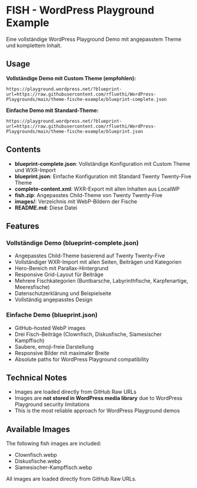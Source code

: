# FISH - WordPress Playground Example

Eine vollständige WordPress Playground Demo mit angepasstem Theme und komplettem Inhalt.

## Usage

**Vollständige Demo mit Custom Theme (empfohlen):**

```url
https://playground.wordpress.net/?blueprint-url=https://raw.githubusercontent.com/rfluethi/WordPress-Playgrounds/main/theme-fische-example/blueprint-complete.json
```

**Einfache Demo mit Standard-Theme:**

```url
https://playground.wordpress.net/?blueprint-url=https://raw.githubusercontent.com/rfluethi/WordPress-Playgrounds/main/theme-fische-example/blueprint.json
```

## Contents

- **blueprint-complete.json**: Vollständige Konfiguration mit Custom Theme und WXR-Import
- **blueprint.json**: Einfache Konfiguration mit Standard Twenty Twenty-Five Theme
- **complete-content.xml**: WXR-Export mit allen Inhalten aus LocalWP
- **fish.zip**: Angepasstes Child-Theme von Twenty Twenty-Five
- **images/**: Verzeichnis mit WebP-Bildern der Fische
- **README.md**: Diese Datei

## Features

### Vollständige Demo (blueprint-complete.json)

- Angepasstes Child-Theme basierend auf Twenty Twenty-Five
- Vollständiger WXR-Import mit allen Seiten, Beiträgen und Kategorien
- Hero-Bereich mit Parallax-Hintergrund
- Responsive Grid-Layout für Beiträge
- Mehrere Fischkategorien (Buntbarsche, Labyrinthfische, Karpfenartige, Meeresfische)
- Datenschutzerklärung und Beispielseite
- Vollständig angepasstes Design

### Einfache Demo (blueprint.json)

- GitHub-hosted WebP images
- Drei Fisch-Beiträge (Clownfisch, Diskusfische, Siamesischer Kampffisch)
- Saubere, emoji-freie Darstellung
- Responsive Bilder mit maximaler Breite
- Absolute paths for WordPress Playground compatibility

## Technical Notes

- Images are loaded directly from GitHub Raw URLs
- Images are **not stored in WordPress media library** due to WordPress Playground security limitations
- This is the most reliable approach for WordPress Playground demos

## Available Images

The following fish images are included:

- Clownfisch.webp
- Diskusfische.webp  
- Siamesischer-Kampffisch.webp

All images are loaded directly from GitHub Raw URLs.
